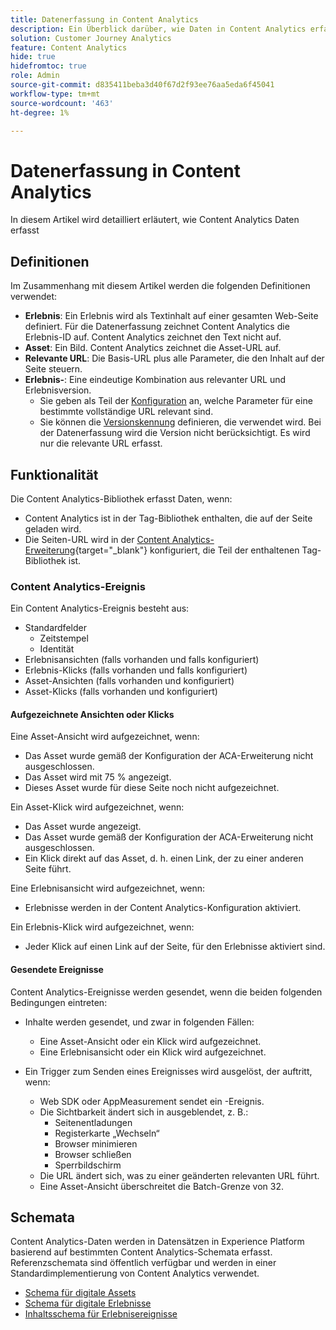 ```yaml
---
title: Datenerfassung in Content Analytics
description: Ein Überblick darüber, wie Daten in Content Analytics erfasst werden
solution: Customer Journey Analytics
feature: Content Analytics
hide: true
hidefromtoc: true
role: Admin
source-git-commit: d835411beba3d40f67d2f93ee76aa5eda6f45041
workflow-type: tm+mt
source-wordcount: '463'
ht-degree: 1%

---
```



# Datenerfassung in Content Analytics

In diesem Artikel wird detailliert erläutert, wie Content Analytics Daten erfasst


## Definitionen

Im Zusammenhang mit diesem Artikel werden die folgenden Definitionen verwendet:

* **Erlebnis**: Ein Erlebnis wird als Textinhalt auf einer gesamten Web-Seite definiert. Für die Datenerfassung zeichnet Content Analytics die Erlebnis-ID auf. Content Analytics zeichnet den Text nicht auf.
* **Asset**: Ein Bild. Content Analytics zeichnet die Asset-URL auf.
* **Relevante URL**: Die Basis-URL plus alle Parameter, die den Inhalt auf der Seite steuern.
* **Erlebnis-**: Eine eindeutige Kombination aus relevanter URL und Erlebnisversion.
   * Sie geben als Teil der [Konfiguration](configuration.md) an, welche Parameter für eine bestimmte vollständige URL relevant sind.
   * Sie können die [Versionskennung](manual.md#versioning) definieren, die verwendet wird. Bei der Datenerfassung wird die Version nicht berücksichtigt. Es wird nur die relevante URL erfasst.

## Funktionalität

Die Content Analytics-Bibliothek erfasst Daten, wenn:

* Content Analytics ist in der Tag-Bibliothek enthalten, die auf der Seite geladen wird.
* Die Seiten-URL wird in der [Content Analytics-Erweiterung](https://experienceleague.adobe.com/en/docs/experience-platform/tags/extensions/client/content-analytics/overview){target="_blank"} konfiguriert, die Teil der enthaltenen Tag-Bibliothek ist.


### Content Analytics-Ereignis

Ein Content Analytics-Ereignis besteht aus:

* Standardfelder
   * Zeitstempel
   * Identität
* Erlebnisansichten (falls vorhanden und falls konfiguriert)
* Erlebnis-Klicks (falls vorhanden und falls konfiguriert)
* Asset-Ansichten (falls vorhanden und konfiguriert)
* Asset-Klicks (falls vorhanden und konfiguriert)

#### Aufgezeichnete Ansichten oder Klicks

Eine Asset-Ansicht wird aufgezeichnet, wenn:

* Das Asset wurde gemäß der Konfiguration der ACA-Erweiterung nicht ausgeschlossen.
* Das Asset wird mit 75 % angezeigt.
* Dieses Asset wurde für diese Seite noch nicht aufgezeichnet.

Ein Asset-Klick wird aufgezeichnet, wenn:

* Das Asset wurde angezeigt.
* Das Asset wurde gemäß der Konfiguration der ACA-Erweiterung nicht ausgeschlossen.
* Ein Klick direkt auf das Asset, d. h. einen Link, der zu einer anderen Seite führt.

Eine Erlebnisansicht wird aufgezeichnet, wenn:

* Erlebnisse werden in der Content Analytics-Konfiguration aktiviert.

Ein Erlebnis-Klick wird aufgezeichnet, wenn:

* Jeder Klick auf einen Link auf der Seite, für den Erlebnisse aktiviert sind.


#### Gesendete Ereignisse

Content Analytics-Ereignisse werden gesendet, wenn die beiden folgenden Bedingungen eintreten:

* Inhalte werden gesendet, und zwar in folgenden Fällen:

   * Eine Asset-Ansicht oder ein Klick wird aufgezeichnet.
   * Eine Erlebnisansicht oder ein Klick wird aufgezeichnet.

* Ein Trigger zum Senden eines Ereignisses wird ausgelöst, der auftritt, wenn:

   * Web SDK oder AppMeasurement sendet ein -Ereignis.
   * Die Sichtbarkeit ändert sich in ausgeblendet, z. B.:
      * Seitenentladungen
      * Registerkarte „Wechseln“
      * Browser minimieren
      * Browser schließen
      * Sperrbildschirm
   * Die URL ändert sich, was zu einer geänderten relevanten URL führt.
   * Eine Asset-Ansicht überschreitet die Batch-Grenze von 32.


## Schemata

Content Analytics-Daten werden in Datensätzen in Experience Platform basierend auf bestimmten Content Analytics-Schemata erfasst. Referenzschemata sind öffentlich verfügbar und werden in einer Standardimplementierung von Content Analytics verwendet.

* [Schema für digitale Assets](https://github.com/adobe/xdm/blob/master/components/classes/digital-asset.schema.json)
* [Schema für digitale Erlebnisse](https://github.com/adobe/xdm/blob/master/components/classes/digital-experience.schema.json)
* [Inhaltsschema für Erlebnisereignisse](https://github.com/adobe/xdm/blob/master/components/fieldgroups/experience-event/experienceevent-content.schema.json)
